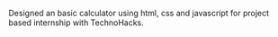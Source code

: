 Designed an basic calculator using html, css and javascript 
for project based internship with TechnoHacks.
